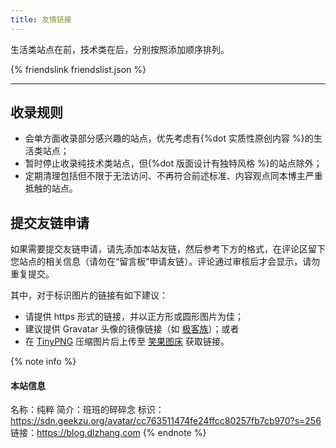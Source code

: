 ```yaml
---
title: 友情链接
---
```


生活类站点在前，技术类在后，分别按照添加顺序排列。

{% friendslink friendslist.json %}

* * *

## 收录规则

- 会单方面收录部分感兴趣的站点，优先考虑有{%dot 实质性原创内容 %}的生活类站点；
- 暂时停止收录纯技术类站点，但{%dot 版面设计有独特风格 %}的站点除外；
- 定期清理包括但不限于无法访问、不再符合前述标准、内容观点同本博主严重抵触的站点。

## 提交友链申请

如果需要提交友链申请，请先添加本站友链，然后参考下方的格式，在评论区留下您站点的相关信息（请勿在“留言板”申请友链）。评论通过审核后才会显示，请勿重复提交。

其中，对于标识图片的链接有如下建议：

- 请提供 https 形式的链接，并以正方形或圆形图片为佳；
- 建议提供 Gravatar 头像的镜像链接（如 [极客族](https://cdn.geekzu.org/cached.html)）；或者
- 在 [TinyPNG](https://tinify.cn) 压缩图片后上传至 [笑果图床](https://imagelol.com) 获取链接。

{% note info %}
#### 本站信息
名称：纯粹
简介：班班的碎碎念
标识：https://sdn.geekzu.org/avatar/cc763511474fe24ffcc80257fb7cb970?s=256
链接：https://blog.dlzhang.com
{% endnote %}